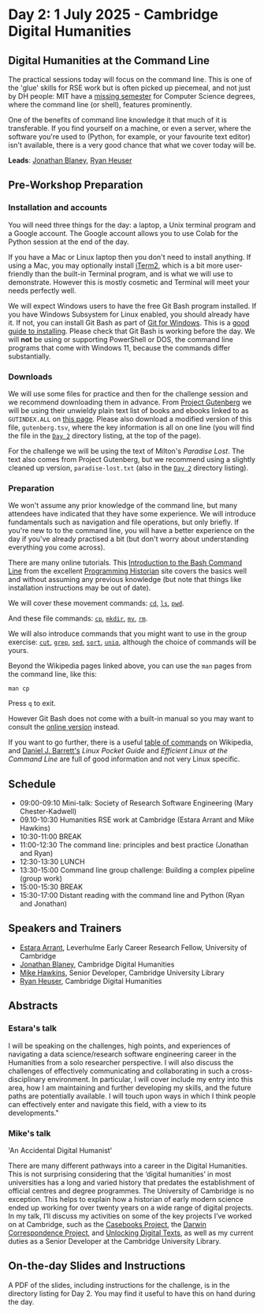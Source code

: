 # Day 2: 1 July 2025 - Cambridge Digital Humanities

## Digital Humanities at the Command Line

The practical sessions today will focus on the command line. This is one of the 'glue' skills for RSE work but is often picked up piecemeal, and not just by DH people: MIT have a [missing semester](https://missing.csail.mit.edu/) for Computer Science degrees, where the command line (or shell), features prominently.

One of the benefits of command line knowledge it that much of it is transferable. If you find yourself on a machine, or even a server, where the software you're used to (Python, for example, or your favourite text editor) isn't available, there is a very good chance that what we cover today will be.

**Leads**: [Jonathan Blaney](https://www.cdh.cam.ac.uk/about/people/jonathan-blaney/), [Ryan Heuser](https://www.cdh.cam.ac.uk/about/people/dr-ryan-heuser/)

## Pre-Workshop Preparation

### Installation and accounts

You will need three things for the day: a laptop, a Unix terminal program and a Google account. The Google account allows you to use Colab for the Python session at the end of the day.

If you have a Mac or Linux laptop then you don't need to install anything. If using a Mac, you may optionally install [iTerm2](https://iterm2.com/), which is a bit more user-friendly than the built-in Terminal program, and is what we will use to demonstrate. However this is mostly cosmetic and Terminal will meet your needs perfectly well.

We will expect Windows users to have the free Git Bash program installed. If you have Windows Subsystem for Linux enabled, you should already have it. If not, you can install Git Bash as part of [Git for Windows](https://git-scm.com/). This is a [good guide to installing](https://apxml.com/courses/getting-started-with-git/chapter-1-intro-version-control-git/install-git-windows). Please check that Git Bash is working before the day. We will **not** be using or supporting PowerShell or DOS, the command line programs that come with Windows 11, because the commands differ substantially.

### Downloads

We will use some files for practice and then for the challenge session and we recommend downloading them in advance. From [Project Gutenberg](https://www.gutenberg.org/) we will be using their unwieldy plain text list of books and ebooks linked to as `GUTINDEX.ALL` on [this page](https://www.gutenberg.org/ebooks/offline_catalogs.html). Please also download a modified version of this file, `gutenberg.tsv`, where the key information is all on one line (you will find the file in the [`Day 2`](https://github.com/kingsdigitallab/dh-rse-summer-school-2025/tree/main/Day%202) directory listing, at the top of the page).  

For the challenge we will be using the text of Milton's _Paradise Lost_. The text also comes from Project Gutenberg, but we recommend using a slightly cleaned up version, `paradise-lost.txt` (also in the [`Day 2`](https://github.com/kingsdigitallab/dh-rse-summer-school-2025/tree/main/Day%202) directory listing).

### Preparation

We won't assume any prior knowledge of the command line, but many attendees have indicated that they have some experience. We will introduce fundamentals such as navigation and file operations, but only briefly. If you're new to to the command line, you will have a better experience on the day if you've already practised a bit (but don't worry about understanding everything you come across).

There are many online tutorials. This [Introduction to the Bash Command Line](https://programminghistorian.org/en/lessons/intro-to-bash) from the excellent [Programming Historian](https://programminghistorian.org/) site covers the basics well and without assuming any previous knowledge (but note that things like installation instructions may be out of date).

We will cover these movement commands: [`cd`](https://en.wikipedia.org/wiki/Cd_(command)), [`ls`](https://en.wikipedia.org/wiki/Ls), [`pwd`](https://en.wikipedia.org/wiki/Pwd).

And these file commands: [`cp`](https://en.wikipedia.org/wiki/Cp_(Unix)), [`mkdir`](https://en.wikipedia.org/wiki/Mkdir), [`mv`](https://en.wikipedia.org/wiki/Mv_(Unix)), [`rm`](https://en.wikipedia.org/wiki/Rm_(Unix)).

We will also introduce commands that you might want to use in the group exercise: [`cut`](https://en.wikipedia.org/wiki/Cut_(Unix)), [`grep`](https://en.wikipedia.org/wiki/Grep), [`sed`](https://en.wikipedia.org/wiki/Sed), [`sort`](https://en.wikipedia.org/wiki/Sort_(Unix)), [`uniq`](https://en.wikipedia.org/wiki/Uniq), although the choice of commands will be yours.

Beyond the Wikipedia pages linked above, you can use the `man` pages from the command line, like this:

`man cp`

Press `q` to exit.

However Git Bash does not come with a built-in manual so you may want to consult the [online version](https://www.man7.org/linux/man-pages/index.html) instead.

If you want to go further, there is a useful [table of commands](https://en.wikipedia.org/wiki/List_of_POSIX_commands) on Wikipedia, and [Daniel J. Barrett's](https://danieljbarrett.com/books/) _Linux Pocket Guide_ and _Efficient Linux at the Command Line_ are full of good information and not very Linux specific. 

## Schedule

- 09:00-09:10 Mini-talk: Society of Research Software Engineering (Mary Chester-Kadwell)
- 09.10-10:30 Humanities RSE work at Cambridge (Estara Arrant and Mike Hawkins)
- 10:30-11:00 BREAK
- 11:00-12:30 The command line: principles and best practice (Jonathan and Ryan)
- 12:30-13:30 LUNCH
- 13:30-15:00 Command line group challenge: Building a complex pipeline (group work)
- 15:00-15:30 BREAK
- 15:30-17:00 Distant reading with the command line and Python (Ryan and Jonathan)

## Speakers and Trainers

- [Estara Arrant](https://www.lib.cam.ac.uk/collections/departments/taylor-schechter-genizah-research-unit/unit-staff/dr-estara-arrant), Leverhulme Early Career Research Fellow, University of Cambridge
- [Jonathan Blaney](https://www.cdh.cam.ac.uk/about/people/jonathan-blaney/), Cambridge Digital Humanities
- [Mike Hawkins](https://www.cdh.cam.ac.uk/about/people/dr-michael-hawkins/), Senior Developer, Cambridge University Library
- [Ryan Heuser](https://www.cdh.cam.ac.uk/about/people/dr-ryan-heuser/), Cambridge Digital Humanities

## Abstracts

### Estara's talk

I will be speaking on the challenges, high points, and experiences of navigating a data science/research software engineering career in the Humanities from a solo researcher perspective. I will also discuss the challenges of  effectively communicating and collaborating in such a cross-disciplinary environment. In particular, I will cover include my entry into this area, how I am maintaining and further developing my skills, and the future paths are  potentially available. I will touch upon ways in which I think people can effectively enter and navigate this field, with a view to its developments."

### Mike's talk

'An Accidental Digital Humanist'

There are many different pathways into a career in the Digital Humanities. This is not surprising considering that the ‘digital humanities’ in most universities has a long and varied history that predates the establishment of official centres and degree programmes. The University of Cambridge is no exception. This helps to explain how a historian of early modern science ended up working for over twenty years on a wide range of digital projects. In my talk, I’ll discuss my activities on some of the key projects I’ve worked on at Cambridge, such as the [Casebooks Project](https://casebooks.lib.cam.ac.uk/), the [Darwin Correspondence Project](https://www.darwinproject.ac.uk/), and [Unlocking Digital Texts](https://textframe.io/), as well as my current duties as a Senior Developer at the Cambridge University Library.



## On-the-day Slides and Instructions

A PDF of the slides, including instructions for the challenge, is in the directory listing for Day 2. You may find it useful to have this on hand during the day.
